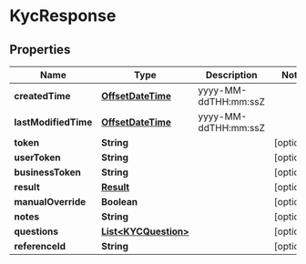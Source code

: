 
# KycResponse

## Properties
Name | Type | Description | Notes
------------ | ------------- | ------------- | -------------
**createdTime** | [**OffsetDateTime**](OffsetDateTime.md) | yyyy-MM-ddTHH:mm:ssZ | 
**lastModifiedTime** | [**OffsetDateTime**](OffsetDateTime.md) | yyyy-MM-ddTHH:mm:ssZ | 
**token** | **String** |  |  [optional]
**userToken** | **String** |  |  [optional]
**businessToken** | **String** |  |  [optional]
**result** | [**Result**](Result.md) |  |  [optional]
**manualOverride** | **Boolean** |  |  [optional]
**notes** | **String** |  |  [optional]
**questions** | [**List&lt;KYCQuestion&gt;**](KYCQuestion.md) |  |  [optional]
**referenceId** | **String** |  |  [optional]



